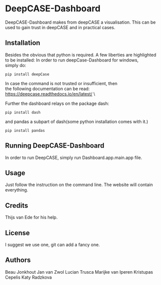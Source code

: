 # DeepCASE-Dashboard
DeepCASE-Dashboard makes from deepCASE a visualisation.
This can be used to gain trust in deepCASE and in practical cases.
## Installation
Besides the obvious that python is required.
A few liberties are highlighted to be installed:
In order to run deepCase-Dashboard for windows,\
simply do:
```
pip install deepCase
```
In case the command is not trusted or insufficient, then\
the following documentation can be read:\
https://deepcase.readthedocs.io/en/latest/ \

Further the dashboard relays on the package dash:
```
pip install dash
```
and pandas a subpart of dash(some python installation comes with it.)
```
pip install pandas
```
## Running DeepCASE-Dashboard
In order to run DeepCASE, simply run 
Dashboard.app.main.app file.

## Usage
Just follow the instruction on the command line.
The website will contain everything.

## Credits
Thijs van Ede for his help.

## License
I suggest we use one, git can add a fancy one.

## Authors
Beau Jonkhout
Jan van Zwol
Lucian Trusca
Marijke van Iperen
Kristupas Cepelis
Katy Radzkova